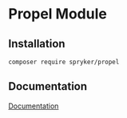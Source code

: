 # Propel Module

## Installation

```
composer require spryker/propel
```

## Documentation

[Documentation](https://spryker.github.io)
